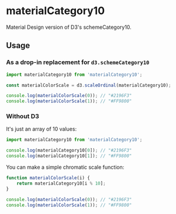 # materialCategory10
Material Design version of D3's schemeCategory10.

## Usage

### As a drop-in replacement for `d3.schemeCategory10`

```js
import materialCategory10 from 'materialCategory10';

const materialColorScale = d3.scaleOrdinal(materialCategory10);

console.log(materialColorScale(0)); // "#2196F3"
console.log(materialColorScale(1)); // "#FF9800"
```

### Without D3

It's just an array of 10 values:

```js
import materialCategory10 from 'materialCategory10';

console.log(materialCategory10[0]); // "#2196F3"
console.log(materialCategory10[1]); // "#FF9800"
```

You can make a simple chromatic scale function:

```js
function materialColorScale(i) {
    return materialCategory10[i % 10];
}

console.log(materialColorScale(0)); // "#2196F3"
console.log(materialColorScale(1)); // "#FF9800"
```

